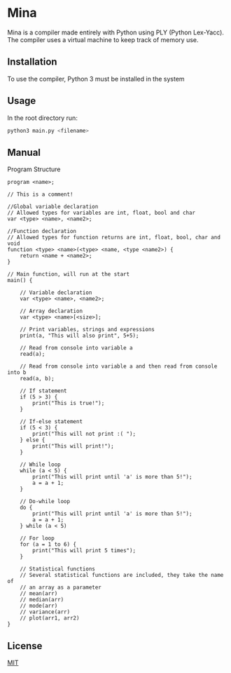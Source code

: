 # Mina

Mina is a compiler made entirely with Python using PLY (Python Lex-Yacc).
The compiler uses a virtual machine to keep track of memory use.

## Installation

To use the compiler, Python 3 must be installed in the system

## Usage

In the root directory run:

```bash
python3 main.py <filename>
```

## Manual

Program Structure

```
program <name>;

// This is a comment!

//Global variable declaration
// Allowed types for variables are int, float, bool and char
var <type> <name>, <name2>;

//Function declaration
// Allowed types for function returns are int, float, bool, char and void
function <type> <name>(<type> <name, <type <name2>) {
    return <name + <name2>;
}

// Main function, will run at the start
main() {

    // Variable declaration
    var <type> <name>, <name2>;

    // Array declaration
    var <type> <name>[<size>];

    // Print variables, strings and expressions
    print(a, "This will also print", 5+5);

    // Read from console into variable a
    read(a);

    // Read from console into variable a and then read from console into b
    read(a, b);

    // If statement
    if (5 > 3) {
        print("This is true!");
    }

    // If-else statement
    if (5 < 3) {
        print("This will not print :( ");
    } else {
        print("This will print!");
    }

    // While loop
    while (a < 5) {
        print("This will print until 'a' is more than 5!");
        a = a + 1;
    }

    // Do-while loop
    do {
        print("This will print until 'a' is more than 5!");
        a = a + 1;
    } while (a < 5)

    // For loop
    for (a = 1 to 6) {
        print("This will print 5 times");
    }

    // Statistical functions
    // Several statistical functions are included, they take the name of
    // an array as a parameter
    // mean(arr)
    // median(arr)
    // mode(arr)
    // variance(arr)
    // plot(arr1, arr2)
}
```

## License

[MIT](https://choosealicense.com/licenses/mit/)
